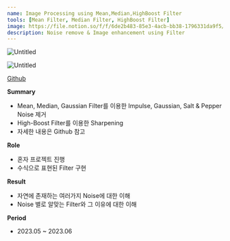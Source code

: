 ```yaml
---
name: Image Processing using Mean,Median,HighBoost Filter
tools: [Mean Filter, Median Filter, HighBoost Filter]
image: https://file.notion.so/f/f/6de2b483-85e3-4acb-bb38-1796331da9f5/49502f66-b877-4842-9983-774b80923b13/Untitled.png?id=46657a67-115b-4d63-b847-04260182e8a0&table=block&spaceId=6de2b483-85e3-4acb-bb38-1796331da9f5&expirationTimestamp=1712484000000&signature=VDhEB0zuF2BYC--d1QGrBwGQ6mK8mkmr8rF40_OJphE&downloadName=Untitled.png
description: Noise remove & Image enhancement using Filter
---
```


![Untitled](https://file.notion.so/f/f/6de2b483-85e3-4acb-bb38-1796331da9f5/49502f66-b877-4842-9983-774b80923b13/Untitled.png?id=46657a67-115b-4d63-b847-04260182e8a0&table=block&spaceId=6de2b483-85e3-4acb-bb38-1796331da9f5&expirationTimestamp=1712484000000&signature=VDhEB0zuF2BYC--d1QGrBwGQ6mK8mkmr8rF40_OJphE&downloadName=Untitled.png)

![Untitled](https://file.notion.so/f/f/6de2b483-85e3-4acb-bb38-1796331da9f5/c4e5e3cf-ea49-4293-920a-a62c4226c82d/Untitled.png?id=659e98fa-662f-4575-a449-372e61cbc5dc&table=block&spaceId=6de2b483-85e3-4acb-bb38-1796331da9f5&expirationTimestamp=1712484000000&signature=ccM9AbsSUr7EyMXu6Mfnu9SL02Pit2eMVKfBmWF1rEA&downloadName=Untitled.png)

[Github](https://github.com/Pulyong/Early_Vision_Project/tree/main/Filter)

**Summary**

- Mean, Median, Gaussian Filter를 이용한 Impulse, Gaussian, Salt & Pepper Noise 제거
- High-Boost Filter를 이용한 Sharpening
- 자세한 내용은 Github 참고

**Role**

- 혼자 프로젝트 진행
- 수식으로 표현된 Filter 구현

**Result**

- 자연에 존재하는 여러가지 Noise에 대한 이해
- Noise 별로 알맞는 Filter와 그 이유에 대한 이해

**Period**

- 2023.05 ~ 2023.06